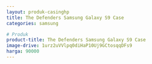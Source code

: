 ```yaml
---
layout: produk-casinghp
title: The Defenders Samsung Galaxy S9 Case
categories: samsung

# Produk
product-title: The Defenders Samsung Galaxy S9 Case
image-drive: 1urz2uVVlpq0diHaP10Uj9GCtosqqDFs9
harga: 90000
---
```

